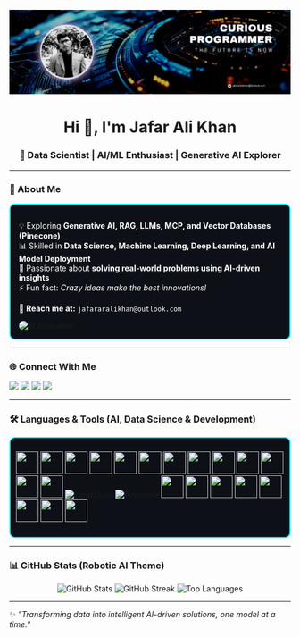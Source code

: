 ![banner](https://github.com/jafararalikhan/jafararalikhan/blob/main/Navy%20And%20White%20Geometric%20Technology%20%20LinkedIn%20Banner.png)

<h1 align="center">Hi 👋, I'm Jafar Ali Khan</h1>
<h3 align="center">🤖 Data Scientist | AI/ML Enthusiast | Generative AI Explorer</h3>

---

### 🌟 About Me  
<div style="border: 2px solid #00f0ff; border-radius: 10px; padding: 15px; background-color: #0d1117; display: flex; align-items: center; justify-content: space-between; flex-wrap: wrap;">
  
<div style="flex: 1; min-width: 260px; color: #ffffff;">

💡 Exploring **Generative AI, RAG, LLMs, MCP, and Vector Databases (Pinecone)**  
📊 Skilled in **Data Science, Machine Learning, Deep Learning, and AI Model Deployment**  
🚀 Passionate about **solving real-world problems using AI-driven insights**  
⚡ Fun fact: *Crazy ideas make the best innovations!*  

📩 **Reach me at:** `jafararalikhan@outlook.com`  

</div>

<img alt="AI Animation" width="320" src="https://github.com/Anmol-Baranwal/Cool-GIFs-For-GitHub/assets/74038190/8aa99f6c-267d-4977-9cd3-1a4c11675863" style="border-radius: 10px; margin-right: 20px;"/>

</div>

---

### 🌐 Connect With Me  
<p align="left">
<a href="https://twitter.com/jafaral15630836" target="blank"><img src="https://img.shields.io/badge/Twitter-%2300acee.svg?&style=for-the-badge&logo=twitter&logoColor=white"/></a>
<a href="https://www.linkedin.com/in/jafar-alikh/" target="blank"><img src="https://img.shields.io/badge/LinkedIn-%230077B5.svg?&style=for-the-badge&logo=linkedin&logoColor=white"/></a>
<a href="https://kaggle.com/jafaalikhan" target="blank"><img src="https://img.shields.io/badge/Kaggle-20BEFF?style=for-the-badge&logo=kaggle&logoColor=white"/></a>
<a href="https://leetcode.com/jafarali_khan_/" target="blank"><img src="https://img.shields.io/badge/LeetCode-FFA116?style=for-the-badge&logo=leetcode&logoColor=white"/></a>
</p>

---

### 🛠️ Languages & Tools (AI, Data Science & Development)  
<div style="border: 2px solid #00f0ff; border-radius: 10px; padding: 10px; background-color: #0d1117;">
<p align="left"> 

<!-- Core Languages -->
<img src="https://cdn.jsdelivr.net/gh/devicons/devicon/icons/python/python-original.svg" width="40" height="40"/> 
<img src="https://cdn.jsdelivr.net/gh/devicons/devicon/icons/r/r-original.svg" width="40" height="40"/> 
<img src="https://cdn.jsdelivr.net/gh/devicons/devicon/icons/javascript/javascript-original.svg" width="40" height="40"/> 
<img src="https://cdn.jsdelivr.net/gh/devicons/devicon/icons/html5/html5-original.svg" width="40" height="40"/> 
<img src="https://cdn.jsdelivr.net/gh/devicons/devicon/icons/css3/css3-original.svg" width="40" height="40"/> 

<!-- AI / ML / DS -->
<img src="https://cdn.jsdelivr.net/gh/devicons/devicon/icons/tensorflow/tensorflow-original.svg" width="40" height="40"/> 
<img src="https://cdn.jsdelivr.net/gh/devicons/devicon/icons/pytorch/pytorch-original.svg" width="40" height="40"/> 
<img src="https://cdn.jsdelivr.net/gh/devicons/devicon/icons/scikit-learn/scikit-learn-original.svg" width="40" height="40"/> 
<img src="https://cdn.jsdelivr.net/gh/devicons/devicon/icons/numpy/numpy-original.svg" width="40" height="40"/> 
<img src="https://cdn.jsdelivr.net/gh/devicons/devicon/icons/pandas/pandas-original.svg" width="40" height="40"/> 
<img src="https://seaborn.pydata.org/_images/logo-mark-lightbg.svg" width="40" height="40"/> 

<!-- GenAI & LLM -->
<img src="https://huggingface.co/front/assets/huggingface_logo.svg" width="40" height="40"/> 
<img src="https://vectorlogo.zone/logos/openai/openai-icon.svg" width="40" height="40"/> 
<img src="https://avatars.githubusercontent.com/u/126733545?s=200&v=4" width="40" height="40" alt="LangChain"/> 
<img src="https://avatars.githubusercontent.com/u/72501482?s=200&v=4" width="40" height="40" alt="Pinecone"/> 

<!-- Databases -->
<img src="https://cdn.jsdelivr.net/gh/devicons/devicon/icons/mysql/mysql-original-wordmark.svg" width="40" height="40"/> 
<img src="https://cdn.jsdelivr.net/gh/devicons/devicon/icons/postgresql/postgresql-original-wordmark.svg" width="40" height="40"/> 

<!-- Web & Backend -->
<img src="https://cdn.jsdelivr.net/gh/devicons/devicon/icons/django/django-plain.svg" width="40" height="40"/> 
<img src="https://cdn.jsdelivr.net/gh/devicons/devicon/icons/flask/flask-original.svg" width="40" height="40"/> 

<!-- DevOps & Cloud -->
<img src="https://cdn.jsdelivr.net/gh/devicons/devicon/icons/git/git-original.svg" width="40" height="40"/> 
<img src="https://cdn.jsdelivr.net/gh/devicons/devicon/icons/jupyter/jupyter-original.svg" width="40" height="40"/> 
<img src="https://cdn.jsdelivr.net/gh/devicons/devicon/icons/amazonwebservices/amazonwebservices-original.svg" width="40" height="40"/> 
<img src="https://cdn.jsdelivr.net/gh/devicons/devicon/icons/linux/linux-original.svg" width="40" height="40"/> 

</p>
</div>

---

### 📊 GitHub Stats (Robotic AI Theme)  
<p align="center">
<img src="https://github-readme-stats.vercel.app/api?username=jafararalikhan&show_icons=true&theme=react&hide_border=true&bg_color=0d1117&title_color=00f0ff&icon_color=00f0ff&text_color=ffffff" alt="GitHub Stats" />
<img src="https://github-readme-streak-stats.herokuapp.com?user=jafararalikhan&theme=react&hide_border=true&background=0d1117&stroke=00f0ff&ring=00f0ff&fire=00f0ff&currStreakLabel=00f0ff" alt="GitHub Streak" />
<img src="https://github-readme-stats.vercel.app/api/top-langs?username=jafararalikhan&layout=compact&theme=react&hide_border=true&bg_color=0d1117&title_color=00f0ff&text_color=ffffff" alt="Top Languages" />
</p>

---

✨ *"Transforming data into intelligent AI-driven solutions, one model at a time."*  
